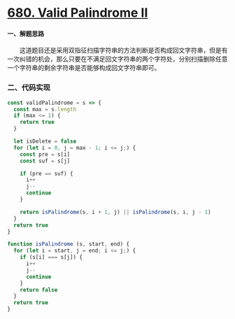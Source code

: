 # [680. Valid Palindrome II](https://leetcode.com/problems/valid-palindrome-ii/)

#### 一、解题思路

  &emsp;&emsp;这道题目还是采用双指征扫描字符串的方法判断是否构成回文字符串，但是有一次纠错的机会，那么只要在不满足回文字符串的两个字符处，分别扫描删除任意一个字符串的剩余字符串是否能够构成回文字符串即可。

### 二、代码实现

```JavaScript
const validPalindrome = s => {
  const max = s.length
  if (max <= 1) {
    return true
  }

  let isDelete = false
  for (let i = 0, j = max - 1; i <= j;) {
    const pre = s[i]
    const suf = s[j]

    if (pre == suf) {
      i++
      j--
      continue
    }

    return isPalindrome(s, i + 1, j) || isPalindrome(s, i, j - 1)
  }
  return true
}

function isPalindrome (s, start, end) {
  for (let i = start, j = end; i <= j;) {
    if (s[i] === s[j]) {
      i++
      j--
      continue
    }
    return false
  }
  return true
}
```
